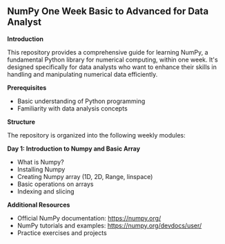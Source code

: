 ## **NumPy One Week Basic to Advanced for Data Analyst**

**Introduction**

This repository provides a comprehensive guide for learning NumPy, a fundamental Python library for numerical computing, within one week. It's designed specifically for data analysts who want to enhance their skills in handling and manipulating numerical data efficiently.

**Prerequisites**

  - Basic understanding of Python programming
  - Familiarity with data analysis concepts

**Structure**

The repository is organized into the following weekly modules:

**Day 1: Introduction to Numpy and Basic Array**

  - What is Numpy?
  - Installing Numpy
  - Creating Numpy array (1D, 2D, Range, linspace)
  - Basic operations on arrays
  - Indexing and slicing


**Additional Resources**

  - Official NumPy documentation: <https://numpy.org/>
  - NumPy tutorials and examples: <https://numpy.org/devdocs/user/>
  - Practice exercises and projects
